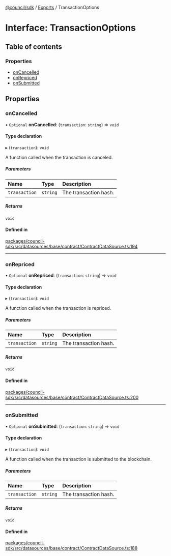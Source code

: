 [@council/sdk](../README.md) / [Exports](../modules.md) / TransactionOptions

# Interface: TransactionOptions

## Table of contents

### Properties

- [onCancelled](TransactionOptions.md#oncancelled)
- [onRepriced](TransactionOptions.md#onrepriced)
- [onSubmitted](TransactionOptions.md#onsubmitted)

## Properties

### onCancelled

• `Optional` **onCancelled**: (`transaction`: `string`) => `void`

#### Type declaration

▸ (`transaction`): `void`

A function called when the transaction is canceled.

##### Parameters

| Name | Type | Description |
| :------ | :------ | :------ |
| `transaction` | `string` | The transaction hash. |

##### Returns

`void`

#### Defined in

[packages/council-sdk/src/datasources/base/contract/ContractDataSource.ts:194](https://github.com/delvtech/council-monorepo/blob/c29492c/packages/council-sdk/src/datasources/base/contract/ContractDataSource.ts#L194)

___

### onRepriced

• `Optional` **onRepriced**: (`transaction`: `string`) => `void`

#### Type declaration

▸ (`transaction`): `void`

A function called when the transaction is repriced.

##### Parameters

| Name | Type | Description |
| :------ | :------ | :------ |
| `transaction` | `string` | The transaction hash. |

##### Returns

`void`

#### Defined in

[packages/council-sdk/src/datasources/base/contract/ContractDataSource.ts:200](https://github.com/delvtech/council-monorepo/blob/c29492c/packages/council-sdk/src/datasources/base/contract/ContractDataSource.ts#L200)

___

### onSubmitted

• `Optional` **onSubmitted**: (`transaction`: `string`) => `void`

#### Type declaration

▸ (`transaction`): `void`

A function called when the transaction is submitted to the blockchain.

##### Parameters

| Name | Type | Description |
| :------ | :------ | :------ |
| `transaction` | `string` | The transaction hash. |

##### Returns

`void`

#### Defined in

[packages/council-sdk/src/datasources/base/contract/ContractDataSource.ts:188](https://github.com/delvtech/council-monorepo/blob/c29492c/packages/council-sdk/src/datasources/base/contract/ContractDataSource.ts#L188)
